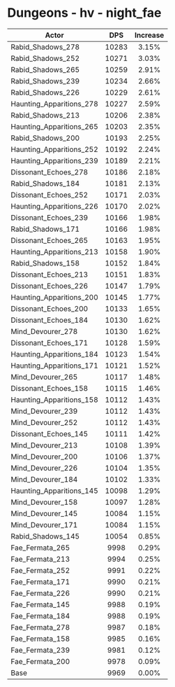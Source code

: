 # Dungeons - hv - night_fae
| Actor | DPS | Increase |
|---|:---:|:---:|
|Rabid_Shadows_278|10283|3.15%|
|Rabid_Shadows_252|10271|3.03%|
|Rabid_Shadows_265|10259|2.91%|
|Rabid_Shadows_239|10234|2.66%|
|Rabid_Shadows_226|10229|2.61%|
|Haunting_Apparitions_278|10227|2.59%|
|Rabid_Shadows_213|10206|2.38%|
|Haunting_Apparitions_265|10203|2.35%|
|Rabid_Shadows_200|10193|2.25%|
|Haunting_Apparitions_252|10192|2.24%|
|Haunting_Apparitions_239|10189|2.21%|
|Dissonant_Echoes_278|10186|2.18%|
|Rabid_Shadows_184|10181|2.13%|
|Dissonant_Echoes_252|10171|2.03%|
|Haunting_Apparitions_226|10170|2.02%|
|Dissonant_Echoes_239|10166|1.98%|
|Rabid_Shadows_171|10166|1.98%|
|Dissonant_Echoes_265|10163|1.95%|
|Haunting_Apparitions_213|10158|1.90%|
|Rabid_Shadows_158|10152|1.84%|
|Dissonant_Echoes_213|10151|1.83%|
|Dissonant_Echoes_226|10147|1.79%|
|Haunting_Apparitions_200|10145|1.77%|
|Dissonant_Echoes_200|10133|1.65%|
|Dissonant_Echoes_184|10130|1.62%|
|Mind_Devourer_278|10130|1.62%|
|Dissonant_Echoes_171|10128|1.59%|
|Haunting_Apparitions_184|10123|1.54%|
|Haunting_Apparitions_171|10121|1.52%|
|Mind_Devourer_265|10117|1.48%|
|Dissonant_Echoes_158|10115|1.46%|
|Haunting_Apparitions_158|10112|1.43%|
|Mind_Devourer_239|10112|1.43%|
|Mind_Devourer_252|10112|1.43%|
|Dissonant_Echoes_145|10111|1.42%|
|Mind_Devourer_213|10108|1.39%|
|Mind_Devourer_200|10106|1.37%|
|Mind_Devourer_226|10104|1.35%|
|Mind_Devourer_184|10102|1.33%|
|Haunting_Apparitions_145|10098|1.29%|
|Mind_Devourer_158|10097|1.28%|
|Mind_Devourer_145|10084|1.15%|
|Mind_Devourer_171|10084|1.15%|
|Rabid_Shadows_145|10054|0.85%|
|Fae_Fermata_265|9998|0.29%|
|Fae_Fermata_213|9994|0.25%|
|Fae_Fermata_252|9991|0.22%|
|Fae_Fermata_171|9990|0.21%|
|Fae_Fermata_226|9990|0.21%|
|Fae_Fermata_145|9988|0.19%|
|Fae_Fermata_184|9988|0.19%|
|Fae_Fermata_278|9987|0.18%|
|Fae_Fermata_158|9985|0.16%|
|Fae_Fermata_239|9981|0.12%|
|Fae_Fermata_200|9978|0.09%|
|Base|9969|0.00%|
